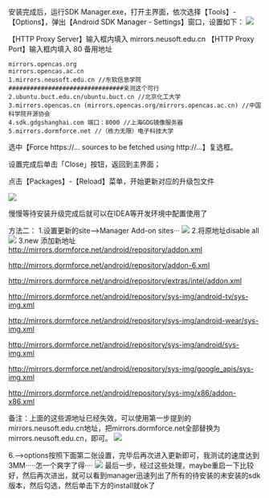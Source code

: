 安装完成后，运行SDK Manager.exe，打开主界面，依次选择【Tools】-【Options】，弹出【Android SDK Manager - Settings】窗口，设置如下：
![](https://img2020.cnblogs.com/blog/1446249/202003/1446249-20200325190046780-796502850.png)

【HTTP Proxy Server】输入框内填入 mirrors.neusoft.edu.cn
【HTTP Proxy Port】输入框内填入 80
备用地址
```
mirrors.opencas.org
mirrors.opencas.ac.cn
1.mirrors.neusoft.edu.cn //东软信息学院    ################################亲测这个可行
2.ubuntu.buct.edu.cn/ubuntu.buct.cn //北京化工大学
3.mirrors.opencas.cn (mirrors.opencas.org/mirrors.opencas.ac.cn) //中国科学院开源协会
4.sdk.gdgshanghai.com 端口：8000 //上海GDG镜像服务器
5.mirrors.dormforce.net //（栋力无限）电子科技大学
```

选中【Force https://... sources to be fetched using http://...】复选框。

设置完成后单击「Close」按钮，返回到主界面；

点击【Packages】-【Reload】菜单，开始更新对应的升级包文件

![](https://img2020.cnblogs.com/blog/1446249/202003/1446249-20200325190111266-1835933319.png)

慢慢等待安装升级完成后就可以在IDEA等开发环境中配置使用了

方法二：
1.设置更新的site-->Manager Add-on sites···
![](https://img2020.cnblogs.com/blog/1446249/202003/1446249-20200325190528259-1196821057.png)
2.将原地址disable all
![](https://img2020.cnblogs.com/blog/1446249/202003/1446249-20200325190540572-1045289625.png)
3.new 添加新地址
http://mirrors.dormforce.net/android/repository/addon.xml

http://mirrors.dormforce.net/android/repository/addon-6.xml

http://mirrors.dormforce.net/android/repository/extras/intel/addon.xml

http://mirrors.dormforce.net/android/repository/sys-img/android-tv/sys-img.xml

http://mirrors.dormforce.net/android/repository/sys-img/android-wear/sys-img.xml

http://mirrors.dormforce.net/android/repository/sys-img/android/sys-img.xml

http://mirrors.dormforce.net/android/repository/sys-img/google_apis/sys-img.xml

http://mirrors.dormforce.net/android/repository/sys-img/x86/addon-x86.xml

备注：上面的这些源地址已经失效，可以使用第一步提到的mirrors.neusoft.edu.cn地址，把mirrors.dormforce.net全部替换为mirrors.neusoft.edu.cn，即可。
![](https://img2020.cnblogs.com/blog/1446249/202003/1446249-20200325190621810-427120316.png)

6.-->options按照下面第二张设置，完毕后再次进入更新即可，我测试的速度达到3MM·····怎一个爽字了得····
![](https://img2020.cnblogs.com/blog/1446249/202003/1446249-20200325190639621-633107514.png)
最后一步，经过这些处理，maybe重启一下比较好，然后再次进出，就可以看到manager迅速列出了所有的待安装的未安装的sdk版本，然后勾选，然后单击下方的install就ok了
